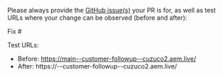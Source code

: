 Please always provide the [GitHub issue(s)](../issues) your PR is for, as well as test URLs where your change can be observed (before and after):

Fix #<gh-issue-id>

Test URLs:
- Before: https://main--customer-followup--cuzuco2.aem.live/
- After: https://<branch>--customer-followup--cuzuco2.aem.live/
